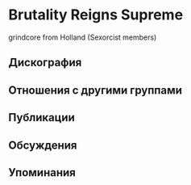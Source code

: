 # Brutality Reigns Supreme

grindcore from Holland (Sexorcist members)

## Дискография


## Отношения с другими группами


## Публикации


## Обсуждения


## Упоминания

